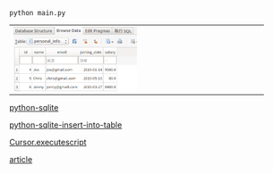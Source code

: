 
```
python main.py
```

<table border="0">
<tr>
    <td>
    <img src="figure/example.png" width="50%" />
    </td>
</tr>
</table>


[python-sqlite](https://pynative.com/python-sqlite/)

[python-sqlite-insert-into-table](https://pynative.com/python-sqlite-insert-into-table/)

[Cursor.executescript](https://docs.python.org/3/library/sqlite3.html#sqlite3.Cursor.executescript)

[article](https://blog.csdn.net/bigcarp/article/details/114172560)

